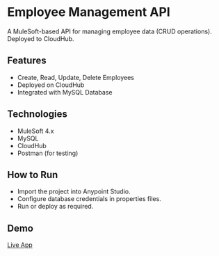 # Employee Management API
A MuleSoft-based API for managing employee data (CRUD operations). Deployed to CloudHub.

## Features
- Create, Read, Update, Delete Employees
- Deployed on CloudHub
- Integrated with MySQL Database

## Technologies
- MuleSoft 4.x
- MySQL
- CloudHub
- Postman (for testing)

## How to Run
- Import the project into Anypoint Studio.
- Configure database credentials in properties files.
- Run or deploy as required.

## Demo
[Live App](https://crud-lctvj2.5sc6y6-2.usa-e2.cloudhub.io )
